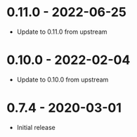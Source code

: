 # 0.11.0 - 2022-06-25

* Update to 0.11.0 from upstream

# 0.10.0 - 2022-02-04

* Update to 0.10.0 from upstream

# 0.7.4 - 2020-03-01

* Initial release
